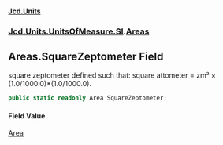 #### [Jcd.Units](index.md 'index')

### [Jcd.Units.UnitsOfMeasure.SI](Jcd.Units.UnitsOfMeasure.SI.md 'Jcd.Units.UnitsOfMeasure.SI').[Areas](Areas.md 'Jcd.Units.UnitsOfMeasure.SI.Areas')

## Areas.SquareZeptometer Field

square zeptometer defined such that: square attometer = zm² × (1.0/1000.0)*(1.0/1000.0).

```csharp
public static readonly Area SquareZeptometer;
```

#### Field Value

[Area](Area.md 'Jcd.Units.UnitTypes.Area')